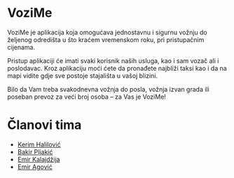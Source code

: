 # VoziMe

VoziMe je aplikacija koja omogućava jednostavnu i sigurnu vožnju do željenog odredišta u što kraćem vremenskom roku, pri pristupačnim cijenama.

Pristup aplikaciji će imati svaki korisnik naših usluga, kao i sam vozač ali i poslodavac.
Kroz aplikaciju moći ćete da pronađete najbliži taksi kao i da na mapi vidite gdje sve postoje stajališta u vašoj blizini.

Bilo da Vam treba svakodnevna vožnja do posla, vožnja izvan grada ili poseban prevoz za veći broj osoba – za Vas je VoziMe!

# Članovi tima

  * [Kerim Halilović](https://github.com/halilovick)
  * [Bakir Pljakić](https://github.com/bakirpljakic)
  * [Emir Kalajdžija](https://github.com/ekalajdzij)
  * [Emir Agović](https://github.com/eagovic1)

